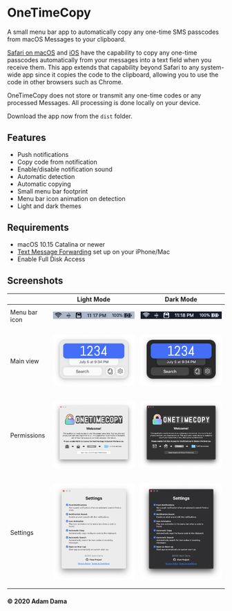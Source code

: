 # OneTimeCopy
A small menu bar app to automatically copy any one-time SMS passcodes from macOS Messages to your clipboard. 

[Safari on macOS](https://support.apple.com/guide/safari/autofill-security-codes-from-your-iphone-ibrwa4a6c6c6/mac) and [iOS](https://support.apple.com/guide/iphone/automatically-fill-in-sms-passcodes-on-iphone-iphc89a3a3af/ios) have the capability to copy any one-time passcodes automatically from your messages into a text field when you receive them. This app extends that capability beyond Safari to any system-wide app since it copies the code to the clipboard, allowing you to use the code in other browsers such as Chrome. 

OneTimeCopy does not store or transmit any one-time codes or any processed Messages. All processing is done locally on your device.

Download the app now from the `dist` folder.

## Features
 - Push notifications
 - Copy code from notification
 - Enable/disable notification sound
 - Automatic detection
 - Automatic copying 
 - Small menu bar footprint
 - Menu bar icon animation on detection
 - Light and dark themes

## Requirements

 - macOS 10.15 Catalina or newer
 - [Text Message Forwarding](https://support.apple.com/en-us/HT208386) set up on your iPhone/Mac 
 - Enable Full Disk Access


## Screenshots

| | Light Mode | Dark Mode |
|--|--|--|
| Menu bar icon | <p align="center"><img src="screenshots/menubar_light.png" width="250"> | <p align="center"><img src="screenshots/menubar_dark.png" width="250"> |
| Main view | <p align="center"><img src="screenshots/preview_light.png" width="300"> | <p align="center"><img src="screenshots/preview_dark.png" width="300"> |
| Permissions | <p align="center"><img src="screenshots/permissions_light.png" width="500"> | <p align="center"><img src="screenshots/permissions_dark.png"  width="500"> |
| Settings | <p align="center"><img src="screenshots/settings_light.png" width="500"> | <p align="center"><img src="screenshots/settings_dark.png" width="500"> |

#### © 2020 Adam Dama

